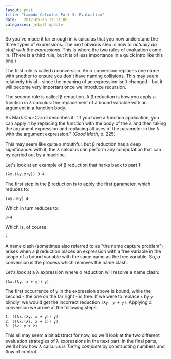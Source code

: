 ```yaml
---
layout: post
title: "Lambda Calculus Part 3: Evaluation"
date:   2017-05-26 12:31:00
categories: jekyll update
---
```


So you've made it far enough in λ calculus that you now understand the three types of expressions. The next obvious step is how to _actually do stuff with the expressions_. This is where the two rules of evaluation come in. (There is a third rule, but it is of less importance in a quick intro like this one.)

The first rule is called α conversion. An α conversion replaces one name with another to ensure you don't have naming collisions. This may seem relatively trivial - since the meaning of an expression isn't changed - but it will become very important once we introduce recursion.

The second rule is called β reduction. A β reduction is how you apply a function in λ calculus: the replacement of a bound variable with an argument in a function body.

As Mark Chu-Carrol describes it:
"If you have a function application, you can apply it by replacing the function with the body of the λ and then taking the argument expression and replacing all uses of the parameter in the λ with the argument expression." (_Good Math_, p. 225)

This may seem like quite a mouthful, but β reduction has a deep significance: with it, the λ calculus can perform any computation that can by carried out by a machine. 

Let's look at an example of β reduction that harks back to part 1:

```
(λx.(λy.x+y)) 3 4
```

The first step in the β reduction is to apply the first parameter, which reduces to:

```
(λy.3+y) 4
```

Which in turn reduces to:

```
3+4
```

Which is, of course:

```
7
```

A name clash (sometimes also referred to as "the name capture problem") arises when a β reduction places an expression with a free variable in the scope of a bound variable with the same name as the free variable. So, α conversion is the process which removes the name clash.

Let's look at a λ expression where α reduction will resolve a name clash:

```
(λx.(λy. x + y)) y)
```

The first occurrence of y in the expression above is bound, while the second - the one on the far right - is free. If we were to replace `x` by `y` blindly, we would get the incorrect reduction `(λy. y + y)`. Applying α conversion we arrive at the following steps:

```
1. ((λx.(λy. x + y)) y)
2. ((λx.(λz. x + z)) y)
3. (λz. y + z)
```


This all may seem a bit abstract for now, so we'll look at the two different evaluation strategies of λ expressions in the next part. In the final parts, we'll show how λ calculus is _Turing complete_ by constructing numbers and flow of control.